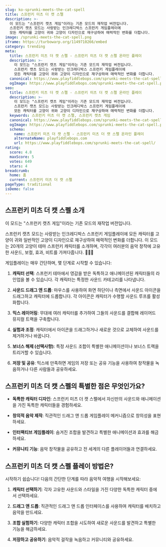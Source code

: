 ```yaml
---
slug: ko-sprunki-meets-the-cat-spell
title: 스프런키 미츠 더 캣 스펠
description: >-
  이 모드는 "스프런키 캣츠 게임"이라는 기존 모드의 재작업 버전입니다.
  스프런키 캣츠 모드는 사랑받는 인크레디박스 스프런키 게임플레이에
  모든 캐릭터를 고양이 귀와 고양이 디자인으로 재구상하여 매력적인 변화를 더합니다.
image: /sprunki-meets-the-cat-spell.png
iframe: https://turbowarp.org/1149710266/embed
category: trending
meta:
  title: 스프런키 미츠 더 캣 스펠 - 스프런키 미츠 더 캣 스펠 온라인 플레이
  description: >-
    이 모드는 "스프런키 캣츠 게임"이라는 기존 모드의 재작업 버전입니다.
    스프런키 캣츠 모드는 사랑받는 인크레디박스 스프런키 게임플레이에
    모든 캐릭터를 고양이 귀와 고양이 디자인으로 재구상하여 매력적인 변화를 더합니다.
  canonical: https://www.playfiddlebops.com/sprunki-meets-the-cat-spell/
  ogImage: https://www.playfiddlebops.com/sprunki-meets-the-cat-spell.png
seo:
  title: 스프런키 미츠 더 캣 스펠 - 스프런키 미츠 더 캣 스펠 온라인 플레이
  description: >-
    이 모드는 "스프런키 캣츠 게임"이라는 기존 모드의 재작업 버전입니다.
    스프런키 캣츠 모드는 사랑받는 인크레디박스 스프런키 게임플레이에
    모든 캐릭터를 고양이 귀와 고양이 디자인으로 재구상하여 매력적인 변화를 더합니다.
  keywords: 스프런키 미츠 더 캣 스펠, 스프런키 캣츠 게임
  canonical: https://www.playfiddlebops.com/sprunki-meets-the-cat-spell/
  ogImage: https://www.playfiddlebops.com/sprunki-meets-the-cat-spell.png
  schema:
    name: 스프런키 미츠 더 캣 스펠 - 스프런키 미츠 더 캣 스펠 온라인 플레이
    alternateName: playfiddlebops.com
    url: https://www.playfiddlebops.com/sprunki-meets-the-cat-spell/
rating:
  score: 4.8
  maxScore: 5
  votes: 649
  stars: 4
breadcrumb:
  home: 홈
  current: 스프런키 미츠 더 캣 스펠
pageType: traditional
isDemo: false
---
```


## 스프런키 미츠 더 캣 스펠 소개

이 모드는 "스프런키 캣츠 게임"이라는 기존 모드의 재작업 버전입니다.

스프런키 캣츠 모드는 사랑받는 인크레디박스 스프런키 게임플레이에 모든 캐릭터를 고양이 귀와 일반적인 고양이 디자인으로 재구상하여 매력적인 변화를 더합니다. 이 모드는 20개의 고양이 테마 스프런키 캐릭터를 소개하며, 각각이 여러분의 음악 창작에 고유한 사운드, 보컬, 효과, 비트를 가져다줍니다. 🐾🎨🎶

게임플레이는 매우 간단하며, 몇 단계로 시작할 수 있습니다:

1. **캐릭터 선택**: 스프런키 테마에서 영감을 받은 독특하고 애니메이션된 캐릭터들의 라인업을 볼 수 있습니다. 각 캐릭터는 특정한 사운드 카테고리를 나타냅니다.

2. **사운드 드래그 앤 드롭**: 마우스를 사용하여 화면 하단이나 측면에서 사운드 아이콘을 드래그하고 캐릭터에 드롭합니다. 각 아이콘은 캐릭터가 수행할 사운드 루프를 활성화합니다.

3. **믹스 레이어링**: 무대에 여러 캐릭터를 추가하여 그들의 사운드를 결합해 레이어드 뮤지컬 트랙을 구축합니다.

4. **실험과 조정**: 캐릭터에서 아이콘을 드래그하거나 새로운 것으로 교체하여 사운드를 제거하거나 바꿉니다.

5. **보너스 해제 (선택사항)**: 특정 사운드 조합이 특별한 애니메이션이나 보너스 트랙을 트리거할 수 있습니다.

6. **저장 및 공유**: 믹스에 만족하면 게임의 저장 또는 공유 기능을 사용하여 창작물을 녹음하거나 다른 사람들과 공유하세요.

## 스프런키 미츠 더 캣 스펠의 특별한 점은 무엇인가요?

- **독특한 캐릭터 디자인**: 스프런키 미츠 더 캣 스펠에서 자신만의 사운드와 애니메이션을 가진 독특한 캐릭터들을 경험하세요.

- **창의적 음악 제작**: 직관적인 드래그 앤 드롭 게임플레이 메커니즘으로 창의성을 표현하세요.

- **인터랙티브 게임플레이**: 숨겨진 조합을 발견하고 특별한 애니메이션과 효과를 해금하세요.

- **커뮤니티 기능**: 음악 창작물을 공유하고 전 세계의 다른 플레이어들과 연결하세요.

## 스프런키 미츠 더 캣 스펠 플레이 방법은?

시작하기 쉽습니다! 다음의 간단한 단계를 따라 음악적 여행을 시작해보세요:

1. **캐릭터 선택하기**: 각자 고유한 사운드와 스타일을 가진 다양한 독특한 캐릭터 중에서 선택하세요.

2. **드래그 앤 드롭**: 직관적인 드래그 앤 드롭 인터페이스를 사용하여 캐릭터를 배치하고 음악을 만드세요.

3. **조합 실험하기**: 다양한 캐릭터 조합을 시도하여 새로운 사운드를 발견하고 특별한 기능을 해금하세요.

4. **저장하고 공유하기**: 음악적 걸작을 녹음하고 커뮤니티와 공유하세요.
